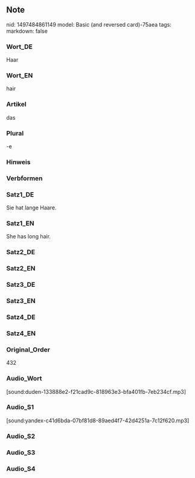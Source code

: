 ## Note
nid: 1497484861149
model: Basic (and reversed card)-75aea
tags: 
markdown: false

### Wort_DE
Haar

### Wort_EN
hair

### Artikel
das

### Plural
-e

### Hinweis


### Verbformen


### Satz1_DE
Sie hat lange Haare.

### Satz1_EN
She has long hair.

### Satz2_DE


### Satz2_EN


### Satz3_DE


### Satz3_EN


### Satz4_DE


### Satz4_EN


### Original_Order
432

### Audio_Wort
[sound:duden-133888e2-f21cad9c-818963e3-bfa401fb-7eb234cf.mp3]

### Audio_S1
[sound:yandex-c41d6bda-07bf81d8-89aed4f7-42d4251a-7c12f620.mp3]

### Audio_S2


### Audio_S3


### Audio_S4

